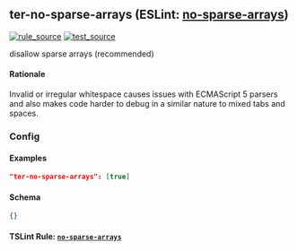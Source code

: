<!-- Start:AutoDoc:: Modify `src/readme/rules.ts` and run `gulp readme` to update block -->

## ter-no-sparse-arrays (ESLint: [no-sparse-arrays](http://eslint.org/docs/rules/no-sparse-arrays))

[![rule_source](https://img.shields.io/badge/%F0%9F%93%8F%20rule-source-green.svg)](https://github.com/buzinas/tslint-eslint-rules/blob/master/src/rules/terNoSparseArraysRule.ts)
[![test_source](https://img.shields.io/badge/%F0%9F%93%98%20test-source-blue.svg)](https://github.com/buzinas/tslint-eslint-rules/blob/master/src/test/rules/terNoSparseArraysRuleTests.ts)

disallow sparse arrays (recommended)

#### Rationale

Invalid or irregular whitespace causes issues with ECMAScript 5 parsers and also makes code
harder to debug in a similar nature to mixed tabs and spaces.

### Config

#### Examples

```json
"ter-no-sparse-arrays": [true]
```

#### Schema

```json
{}
```

<!-- End:AutoDoc -->

#### TSLint Rule: [`no-sparse-arrays`]

[`no-sparse-arrays`]: https://palantir.github.io/tslint/rules/no-sparse-arrays/
